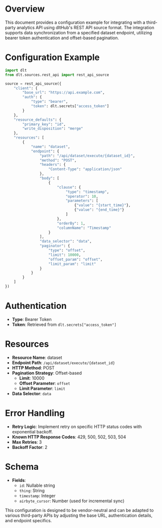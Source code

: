# Overview

This document provides a configuration example for integrating with a third-party analytics API using dltHub's REST API source format. The integration supports data synchronization from a specified dataset endpoint, utilizing bearer token authentication and offset-based pagination.

# Configuration Example

```python
import dlt
from dlt.sources.rest_api import rest_api_source

source = rest_api_source({
    "client": {
        "base_url": "https://api.example.com",
        "auth": {
            "type": "bearer",
            "token": dlt.secrets["access_token"]
        }
    },
    "resource_defaults": {
        "primary_key": "id",
        "write_disposition": "merge"
    },
    "resources": [
        {
            "name": "dataset",
            "endpoint": {
                "path": "/api/dataset/execute/{dataset_id}",
                "method": "POST",
                "headers": {
                    "Content-Type": "application/json"
                },
                "body": [
                    {
                        "clause": {
                            "type": "timestamp",
                            "operator": 10,
                            "parameters": [
                                {"value": "{start_time}"},
                                {"value": "{end_time}"}
                            ]
                        },
                        "orderBy": 1,
                        "columnName": "Timestamp"
                    }
                ],
                "data_selector": "data",
                "paginator": {
                    "type": "offset",
                    "limit": 10000,
                    "offset_param": "offset",
                    "limit_param": "limit"
                }
            }
        }
    ]
})
```

# Authentication

- **Type**: Bearer Token
- **Token**: Retrieved from `dlt.secrets["access_token"]`

# Resources

- **Resource Name**: dataset
- **Endpoint Path**: `/api/dataset/execute/{dataset_id}`
- **HTTP Method**: POST
- **Pagination Strategy**: Offset-based
  - **Limit**: 10000
  - **Offset Parameter**: `offset`
  - **Limit Parameter**: `limit`
- **Data Selector**: `data`

# Error Handling

- **Retry Logic**: Implement retry on specific HTTP status codes with exponential backoff.
- **Known HTTP Response Codes**: 429, 500, 502, 503, 504
- **Max Retries**: 3
- **Backoff Factor**: 2

# Schema

- **Fields**:
  - `id`: Nullable string
  - `thing`: String
  - `timestamp`: Integer
  - `airbyte_cursor`: Number (used for incremental sync)

This configuration is designed to be vendor-neutral and can be adapted to various third-party APIs by adjusting the base URL, authentication details, and endpoint specifics.